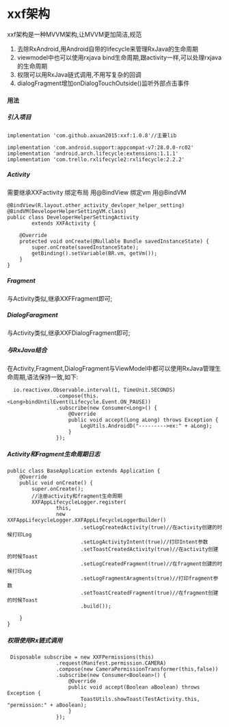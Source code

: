 # xxf架构
xxf架构是一种MVVM架构,让MVVM更加简洁,规范
1. 去除RxAndroid,用Android自带的lifecycle来管理RxJava的生命周期
2. viewmodel中也可以使用rxjava bind生命周期,跟activity一样,可以处理rxjava的生命周期
3. 权限可以用RxJava链式调用,不用写复杂的回调
4. dialogFragment增加onDialogTouchOutside()监听外部点击事件

#### 用法
##### 引入项目
    implementation 'com.github.axuan2015:xxf:1.0.8'//主要lib

    implementation 'com.android.support:appcompat-v7:28.0.0-rc02'
    implementation 'android.arch.lifecycle:extensions:1.1.1'
    implementation 'com.trello.rxlifecycle2:rxlifecycle:2.2.2'

##### Activity
需要继承XXFactivity
绑定布局 用@BindView
绑定vm  用@BindVM

    @BindView(R.layout.other_activity_devloper_helper_setting)
    @BindVM(DeveloperHelperSettingVM.class)
    public class DeveloperHelperSettingActivity
            extends XXFActivity {

        @Override
        protected void onCreate(@Nullable Bundle savedInstanceState) {
            super.onCreate(savedInstanceState);
            getBinding().setVariable(BR.vm, getVm());
        }
    }

##### Fragment
与Activity类似,继承XXFFragment即可;

##### DialogFaragment
与Activity类似,继承XXFDialogFragment即可;

##### 与RxJava结合
在Activity,Fragment,DialogFragment与ViewModel中都可以使用RxJava管理生命周期,语法保持一致,如下:


      io.reactivex.Observable.interval(1, TimeUnit.SECONDS)
                    .compose(this.<Long>bindUntilEvent(Lifecycle.Event.ON_PAUSE))
                    .subscribe(new Consumer<Long>() {
                        @Override
                        public void accept(Long aLong) throws Exception {
                            LogUtils.AndroidD("--------->ex:" + aLong);
                        }
                    });

##### Activity和Fragment生命周期日志

    public class BaseApplication extends Application {
        @Override
        public void onCreate() {
            super.onCreate();
            //注册activity和fragment生命周期
            XXFAppLifecycleLogger.register(
                    this,
                    new XXFAppLifecycleLogger.XXFAppLifecycleLoggerBuilder()
                            .setLogCreatedActivity(true)//在activity创建的时候打印Log
                            .setLogActivityIntent(true)//打印Intent参数
                            .setToastCreatedActivity(true)//在activity创建的时候Toast
                            .setLogCreatedFragment(true)//在fragment创建的时候打印Log
                            .setLogFragmentAragments(true)//打印fragment参数
                            .setToastCreatedFragment(true)//在fragment创建的时候Toast
                            .build());

        }
    }

##### 权限使用Rx链式调用

     Disposable subscribe = new XXFPermissions(this)
                    .request(Manifest.permission.CAMERA)
                    .compose(new CameraPermissionTransformer(this,false))
                    .subscribe(new Consumer<Boolean>() {
                        @Override
                        public void accept(Boolean aBoolean) throws Exception {
                            ToastUtils.showToast(TestActivity.this, "permission:" + aBoolean);
                        }
                    });

